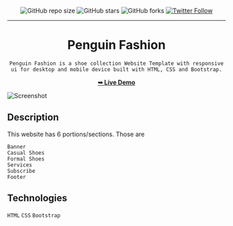 <div align="center">

![GitHub repo size](https://img.shields.io/github/repo-size/codeaashu/Penguin-Fashion)
  ![GitHub stars](https://img.shields.io/github/stars/codeaashu/Penguin-Fashion?style=social)
  ![GitHub forks](https://img.shields.io/github/forks/codeaashu/Penguin-Fashion?style=social)
[![Twitter Follow](https://img.shields.io/twitter/follow/warrior_aashuu?style=social)](https://twitter.com/intent/follow?screen_name=warrior_aashuu)
<hr>
  <h1 align="center">Penguin Fashion</h1>

`Penguin Fashion is a shoe collection Website Template with responsive ui for desktop and mobile device built with HTML, CSS and Bootstrap.`

  <a href="https://penguin-fashion-aashuu.vercel.app/"><strong>➥ Live Demo</strong></a>

</div>

![Screenshot](https://user-images.githubusercontent.com/56265819/139070190-d3e44872-d542-4f0d-bd72-bd470b4c3c23.png)

## Description

This website has 6 portions/sections. Those are
```
Banner
Casual Shoes
Formal Shoes
Services
Subscribe
Footer
```

## Technologies

`HTML` `CSS` `Bootstrap`
